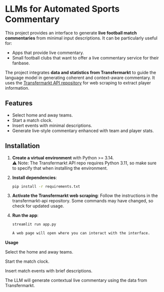 # LLMs for Automated Sports Commentary

This project provides an interface to generate **live football match commentaries** from minimal input descriptions. It can be particularly useful for:

- Apps that provide live commentary.
- Small football clubs that want to offer a live commentary service for their fanbase.

The project integrates **data and statistics from Transfermarkt** to guide the language model in generating coherent and context-aware commentary. It uses the [Transfermarkt API repository](https://github.com/felipeall/transfermarkt-api) for web scraping to extract player information.

## Features

- Select home and away teams.
- Start a match clock.
- Insert events with minimal descriptions.
- Generate live-style commentary enhanced with team and player stats.

## Installation

1. **Create a virtual environment** with Python >= 3.14.  
   ⚠️ Note: The Transfermarkt API repo requires Python 3.11, so make sure to specify that when installing the environment.

2. **Install dependencies**:  
   ```bash
   pip install -r requirements.txt
   
3. **Activate the Transfermarkt web scraping**:
   Follow the instructions in the transfermarkt-api repository. Some commands may have changed, so check for updated usage.

4. **Run the app**:

   ```bash
   streamlit run app.py
   
   A web page will open where you can interact with the interface.

**Usage**

Select the home and away teams.

Start the match clock.

Insert match events with brief descriptions.

The LLM will generate contextual live commentary using the data from Transfermarkt.
